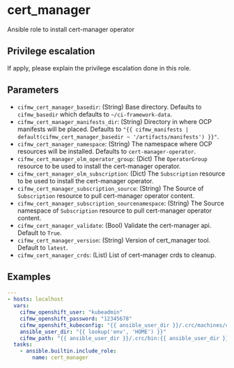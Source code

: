 # cert_manager

Ansible role to install cert-manager operator

## Privilege escalation
If apply, please explain the privilege escalation done in this role.

## Parameters
* `cifmw_cert_manager_basedir`: (String) Base directory. Defaults to `cifmw_basedir` which defaults to `~/ci-framework-data`.
* `cifmw_cert_manager_manifests_dir`: (String) Directory in where OCP manifests will be placed. Defaults to `"{{ cifmw_manifests | default(cifmw_cert_manager_basedir ~ '/artifacts/manifests') }}"`.
* `cifmw_cert_manager_namespace`: (String) The namespace where OCP resources will be installed. Defaults to `cert-manager-operator`.
* `cifmw_cert_manager_olm_operator_group`: (Dict) The `OperatorGroup` resource to be used to install the cert-manager operator.
* `cifmw_cert_manager_olm_subscription`: (Dict) The `Subscription` resource to be used to install the cert-manager operator.
* `cifmw_cert_manager_subscription_source`: (String) The Source of `Subscription` resource to pull cert-manager operator content.
* `cifmw_cert_manager_subscription_sourcenamespace`: (String) The Source namespace of `Subscription` resource to pull cert-manager operator content.
* `cifmw_cert_manager_validate`: (Bool) Validate the cert-manager api. Default to `True`.
* `cifmw_cert_manager_version`: (String) Version of cert_manager tool. Default to `latest`.
* `cifmw_cert_manager_crds`: (List) List of cert-manager crds to cleanup.

## Examples
```YAML
---
- hosts: localhost
  vars:
    cifmw_openshift_user: "kubeadmin"
    cifmw_openshift_password: "12345678"
    cifmw_openshift_kubeconfig: "{{ ansible_user_dir }}/.crc/machines/crc/kubeconfig"
    ansible_user_dir: "{{ lookup('env', 'HOME') }}"
    cifmw_path: "{{ ansible_user_dir }}/.crc/bin:{{ ansible_user_dir }}/.crc/bin/oc:{{ ansible_user_dir }}/bin:{{ ansible_env.PATH }}"
  tasks:
    - ansible.builtin.include_role:
        name: cert_manager
```
